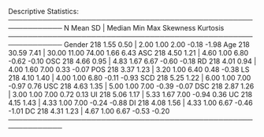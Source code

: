 Descriptive Statistics:
─────────────────────────────────────────────────────────────
          N  Mean   SD | Median   Min   Max Skewness Kurtosis
─────────────────────────────────────────────────────────────
Gender  218  1.55 0.50 |   2.00  1.00  2.00    -0.18    -1.98
Age     218 30.59 7.41 |  30.00 11.00 74.00     1.66     6.43
ASC     218  4.50 1.21 |   4.60  1.00  6.80    -0.62    -0.10
OSC     218  4.66 0.95 |   4.83  1.67  6.67    -0.60    -0.18
RD      218  4.01 0.94 |   4.00  1.60  7.00     0.33    -0.07
POS     218  3.37 1.23 |   3.20  1.00  6.40     0.48    -0.38
LS      218  4.10 1.40 |   4.00  1.00  6.80    -0.11    -0.93
SCD     218  5.25 1.22 |   6.00  1.00  7.00    -0.97     0.76
USC     218  4.63 1.35 |   5.00  1.00  7.00    -0.39    -0.07
DSC     218  2.87 1.26 |   3.00  1.00  7.00     0.72     0.13
UI      218  5.06 1.17 |   5.33  1.67  7.00    -0.94     0.36
UC      218  4.15 1.43 |   4.33  1.00  7.00    -0.24    -0.88
DI      218  4.08 1.56 |   4.33  1.00  6.67    -0.46    -1.01
DC      218  4.31 1.23 |   4.67  1.00  6.67    -0.53    -0.20
─────────────────────────────────────────────────────────────
